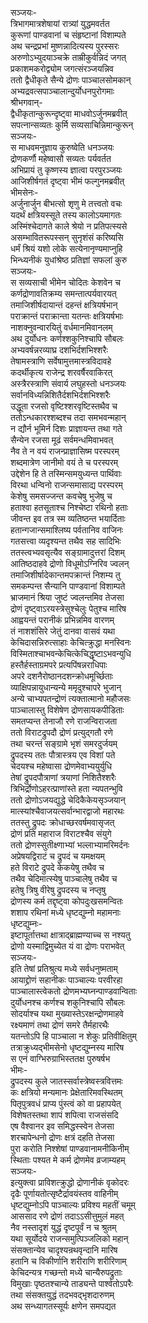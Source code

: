 सञ्जयः-   
त्रिभागमात्रशेषायां रात्र्यां युद्धमवर्तत  
कुरूणां पाण्डवानां च संहृष्टानां विशाम्पते  
अथ चन्द्रप्रभां मुष्णन्नादित्यस्य पुरस्सरः  
अरुणोऽभ्युदयाञ्चक्रे ताम्रीकुर्वन्निदं जगत्  
प्रकाशमकरोद्व्योम जगत्संरञ्जयन्निव  
ततो द्वैधीकृते सैन्ये द्रोणः पाञ्चालसोमकान्  
अभ्यद्रवत्सपाञ्चालान्दुर्योधनपुरोगमाः  
श्रीभगवान्-  
द्वैधीकृतान्कुरून्दृष्ट्वा माधवोऽर्जुनमब्रवीत्  
सपत्नान्सव्यतः कुर्मि सव्यसाचिन्निमान्कुरून्  
सञ्जयः-  
स माधवमनुज्ञाय कुरुष्वेति धनञ्जयः  
द्रोणकर्णौ महेष्वासौ सव्यतः पर्यवर्तत  
अभिप्रायं तु कृष्णस्य ज्ञात्वा परपुरञ्जयः  
आजिशीर्षगतं दृष्ट्वा भीमं फल्गुनमब्रवीत्  
भीमसेनः-   
अर्जुनार्जुन बीभत्सो शृणु मे तत्त्वतो वचः  
यदर्थं क्षत्रियस्सूते तस्य कालोऽयमागतः  
अस्मिंश्चेदागते काले श्रेयो न प्रतिपत्स्यसे  
असम्भावितरूपस्सन् सुनृशंसं करिष्यसि  
धर्मं श्रियं यशो लोके सत्येनानृण्यमाप्नुहि  
भिन्ध्यनीकं युधांश्रेष्ठ प्रतिज्ञां सफलां कुरु  
सञ्जयः-   
स सव्यसाची भीमेन चोदितः केशवेन च  
कर्णद्रोणावतिक्रम्य समन्तात्पर्यवारयत्  
तमाजिशीर्षदायान्तं दहन्तं क्षत्रियर्षभान्  
पराक्रान्तं पराक्रान्ता यतन्तः क्षत्रियर्षभाः  
नाशक्नुवन्वारयितुं वर्धमानमिवानलम्  
अथ दुर्योधनः कर्णश्शकुनिश्चापि सौबलः  
अभ्यवर्षन्नरव्याघ्र दशभिर्दशभिश्शरैः  
तेषामस्त्राणि सर्वेषामुत्तमास्त्रविदावहे  
कदर्थीकृत्य राजेन्द्र शरवर्षैरवाकिरत्  
अस्त्रैरस्त्राणि संवार्य लघुहस्तो धनञ्जयः  
सर्वानविध्यन्निशितैर्दशभिर्दशभिश्शरैः  
उद्धूता रजसो वृष्टिश्शरवृष्टिस्तथैव च  
ततोऽन्धकारश्शब्दश्च तदा समभवन्महान्  
न द्यौर्न भूमिर्न दिशः प्राज्ञायन्त तथा गते  
सैन्येन रजसा मूढं सर्वमन्धमिवाभवत्  
नैव ते न वयं राजन्प्राज्ञासिष्म परस्परम्  
शब्दमात्रेण जानीमो वयं ते च परस्परम्  
उद्देशेन हि ते तस्मिन्समयुध्यन्त पार्थिवाः  
विरथा धन्विनो राजन्समासाद्य परस्परम्  
केशेषु समसज्जन्त कवचेषु भुजेषु च  
हताश्वा हतसूताश्च निश्चेष्टा रथिनो हताः  
जीवन्त इव तत्र स्म व्यतिष्ठन्त भयार्दिताः  
हतान्गजान्समाश्लिष्य पर्वतानिव वाजिनः  
गतसत्त्वा व्यदृश्यन्त तथैव सह सादिभिः  
ततस्त्वभ्यवसृत्यैव सङ्ग्रामादुत्तरां दिशम्  
आतिष्ठदाहवे द्रोणो विधूमोऽग्निरिव ज्वलन्  
तमाजिशीर्षादेकान्तमपक्रान्तं निशम्य तु  
समकम्पन्त सैन्यानि पाण्डवानां विशाम्पते  
भ्राजमानं श्रिया जुष्टं ज्वलन्तमिव तेजसा  
द्रोणं दृष्ट्वाऽरयस्त्रेसुश्चेलुः पेतुश्च मारिष  
आह्वयन्तं परानीकं प्रभिन्नमिव वारणम्  
तं नाशशंसिरे जेतुं दानवा वासवं यथा  
केचिदासन्निरुत्साहाः केचित्क्रुद्धा मनस्विनः  
विस्मिताश्चाभवन्केचित्केचिद्धृष्टाऽभवन्युधि  
हस्तैर्हस्ताग्रमपरे प्रत्यपिंषन्नराधिपाः  
अपरे दशनैरोष्ठानदशन्क्रोधमूर्च्छिताः  
व्याक्षिपन्नायुधान्यन्ये ममृदुश्चापरे भुजान्  
अन्ये चाभ्यपतन्द्रोणं त्यक्तात्मानो महौजसः  
पाञ्चालास्तु विशेषेण द्रोणसायकपीडिताः  
समतप्यन्त तेनाजौ रणे राजन्विराजता  
ततो विराटद्रुपदौ द्रोणं प्रत्युद्गतौ रणे  
तथा चरन्तं सङ्ग्रामे भृशं समरदुर्जयम्  
द्रुपदस्य ततः पौत्रास्त्रय एव विशां पते  
चेदयश्च महेष्वासा द्रोणमेवाभ्ययुर्युधि  
तेषां द्रुपदपौत्राणां त्रयाणां निशितैश्शरैः  
त्रिभिर्द्रोणोऽहरत्प्राणांस्ते हता न्यपतन्भुवि  
ततो द्रोणोऽजयद्युद्धे चेदिकैकेयसृञ्जयान्  
मात्स्यांश्चैवाजयत्सर्वान्भारद्वाजो महारथः  
ततस्तु द्रुपदः क्रोधाच्छरवर्षमवासृजत्  
द्रोणं प्रति महाराज विराटश्चैव संयुगे  
ततो द्रोणस्सुतीक्ष्णाभ्यां भल्लाभ्यामरिमर्दनः  
अप्रेषयद्विराटं च द्रुपदं च यमक्षयम्  
हते विराटे द्रुपदे केकयेषु तथैव च  
तथैव चेदिमात्स्येषु पाञ्चालेषु तथैव च  
हतेषु त्रिषु वीरेषु द्रुपदस्य च नप्तृषु  
द्रोणस्य कर्म तद्दृष्ट्वा कोपदुःखसमन्वितः  
शशाप रथिनां मध्ये धृष्टद्युम्नो महामनाः  
धृष्टद्युम्नः-  
इष्टापूर्तात्तथा क्षात्राद्ब्राह्मण्याच्च स नश्यतु  
द्रोणो यस्माद्विमुच्येत यं वा द्रोणः पराभवेत्  
सञ्जयः-  
इति तेषां प्रतिश्रुत्य मध्ये सर्वधनुष्मताम्  
आयाद्द्रोणं सहानीकः पाञ्चाल्यः परवीरहा  
पाञ्चालास्त्वेकतो द्रोणमभ्यघ्नन्पाण्डवान्विताः  
दुर्योधनश्च कर्णश्च शकुनिश्चापि सौबलः  
सोदर्याश्च यथा मुख्यास्तेऽरक्षन्द्रोणमाहवे  
रक्ष्यमाणं तथा द्रोणं समरे तैर्महारथैः  
यतन्तोऽपि हि पाञ्चाला न शेकुः प्रतिवीक्षितुम्  
तत्राक्रुध्यद्भीमसेनो धृष्टद्युम्नस्य मारिष  
स एनं वाग्भिरुग्राभिस्ततक्ष पुरुषर्षभ  
भीमः-  
द्रुपदस्य कुले जातस्सर्वास्त्रेष्वस्त्रवित्तमः  
कः क्षत्रियो मन्यमानः प्रेक्षेतारिमवस्थितम्  
पितृपुत्रवधं प्राप्य पुंस्त्वं को वा प्रहापयेत्  
विशेषतस्तथा शापं शपित्वा राजसंसदि  
एष वैश्वानर इव समिद्धस्स्वेन तेजसा  
शरचापेन्धनो द्रोणः क्षत्रं दहति तेजसा  
पुरा करोति निश्शेषां पाण्डवानामनीकिनीम्  
स्थिताः पश्यत मे कर्म द्रोणमेव व्रजाम्यहम्  
सञ्जयः-  
इत्युक्त्वा प्राविशत्क्रुद्धो द्रोणानीकं वृकोदरः  
दृढैः पूर्णायतोत्सृष्टैर्द्रावयंस्तव वाहिनीम्  
धृष्टद्युम्नोऽपि पाञ्चाल्यः प्रविश्य महतीं चमूम्  
आससाद रणे द्रोणं तदाऽऽसीत्तुमुलं महत्  
नैव नस्तादृशं युद्धं दृष्टपूर्वं न च श्रुतम्  
यथा सूर्योदये राजन्समुत्पिञ्जलिको महान्  
संसक्तान्येव चादृश्यन्रथवृन्दानि मारिष  
हतानि च विकीर्णानि शरीराणि शरीरिणाम्  
केचिदन्यत्र गच्छन्तो मध्ये चान्यैरुपद्रुताः  
विमुखाः पृष्ठतश्चान्ये ताड्यन्ते पार्श्वतोऽपरैः  
तथा संसक्तयुद्धं तदभवद्भृशदारुणम्  
अथ सन्ध्यागतस्सूर्यः क्षणेन समपद्यत   
